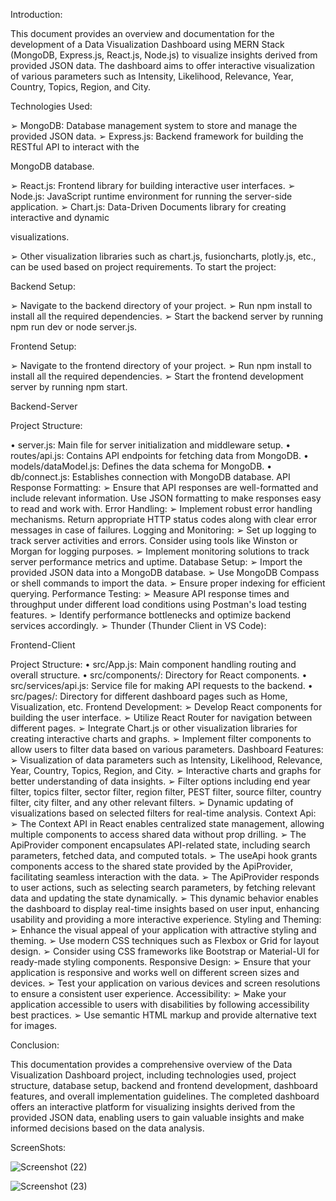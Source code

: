 

Introduction:

This document provides an overview and documentation for the development of a Data
Visualization Dashboard using MERN Stack (MongoDB, Express.js, React.js, Node.js) to
visualize insights derived from provided JSON data. The dashboard aims to offer interactive
visualization of various parameters such as Intensity, Likelihood, Relevance, Year, Country,
Topics, Region, and City.

Technologies Used:

➢ MongoDB: Database management system to store and manage the provided JSON data.
➢ Express.js: Backend framework for building the RESTful API to interact with the

MongoDB database.

➢ React.js: Frontend library for building interactive user interfaces.
➢ Node.js: JavaScript runtime environment for running the server-side application.
➢ Chart.js: Data-Driven Documents library for creating interactive and dynamic

visualizations.

➢ Other visualization libraries such as chart.js, fusioncharts, plotly.js, etc., can be used based
on project requirements.
To start the project:

Backend Setup:

➢ Navigate to the backend directory of your project.
➢ Run npm install to install all the required dependencies.
➢ Start the backend server by running npm run dev or node server.js.

Frontend Setup:

➢ Navigate to the frontend directory of your project.
➢ Run npm install to install all the required dependencies.
➢ Start the frontend development server by running npm start.



Backend-Server

Project Structure:

• server.js: Main file for server initialization and middleware setup.
• routes/api.js: Contains API endpoints for fetching data from MongoDB.
• models/dataModel.js: Defines the data schema for MongoDB.
• db/connect.js: Establishes connection with MongoDB database.
API Response Formatting:
➢ Ensure that API responses are well-formatted and include relevant information. Use JSON
formatting to make responses easy to read and work with.
Error Handling:
➢ Implement robust error handling mechanisms. Return appropriate HTTP status codes along with
clear error messages in case of failures.
Logging and Monitoring:
➢ Set up logging to track server activities and errors. Consider using tools like Winston or Morgan
for logging purposes.
➢ Implement monitoring solutions to track server performance metrics and uptime.
Database Setup:
➢ Import the provided JSON data into a MongoDB database.
➢ Use MongoDB Compass or shell commands to import the data.
➢ Ensure proper indexing for efficient querying.
Performance Testing:
➢ Measure API response times and throughput under different load conditions using Postman's load
testing features.
➢ Identify performance bottlenecks and optimize backend services accordingly.
➢ Thunder (Thunder Client in VS Code):


Frontend-Client

Project Structure:
• src/App.js: Main component handling routing and overall structure.
• src/components/: Directory for React components.
• src/services/api.js: Service file for making API requests to the backend.
• src/pages/: Directory for different dashboard pages such as Home, Visualization, etc.
Frontend Development:
➢ Develop React components for building the user interface.
➢ Utilize React Router for navigation between different pages.
➢ Integrate Chart.js or other visualization libraries for creating interactive charts and graphs.
➢ Implement filter components to allow users to filter data based on various parameters.
Dashboard Features:
➢ Visualization of data parameters such as Intensity, Likelihood, Relevance, Year, Country,
Topics, Region, and City.
➢ Interactive charts and graphs for better understanding of data insights.
➢ Filter options including end year filter, topics filter, sector filter, region filter, PEST filter,
source filter, country filter, city filter, and any other relevant filters.
➢ Dynamic updating of visualizations based on selected filters for real-time analysis.
Context Api:
➢ The Context API in React enables centralized state management, allowing multiple
components to access shared data without prop drilling.
➢ The ApiProvider component encapsulates API-related state, including search parameters,
fetched data, and computed totals.
➢ The useApi hook grants components access to the shared state provided by the ApiProvider,
facilitating seamless interaction with the data.
➢ The ApiProvider responds to user actions, such as selecting search parameters, by fetching
relevant data and updating the state dynamically.
➢ This dynamic behavior enables the dashboard to display real-time insights based on user
input, enhancing usability and providing a more interactive experience.
Styling and Theming:
➢ Enhance the visual appeal of your application with attractive styling and theming.
➢ Use modern CSS techniques such as Flexbox or Grid for layout design.
➢ Consider using CSS frameworks like Bootstrap or Material-UI for ready-made styling components.
Responsive Design:
➢ Ensure that your application is responsive and works well on different screen sizes and devices.
➢ Test your application on various devices and screen resolutions to ensure a consistent user
experience.
Accessibility:
➢ Make your application accessible to users with disabilities by following accessibility best practices.
➢ Use semantic HTML markup and provide alternative text for images.


Conclusion:

This documentation provides a comprehensive overview of the Data Visualization
Dashboard project, including technologies used, project structure, database setup, backend
and frontend development, dashboard features, and overall implementation guidelines. The
completed dashboard offers an interactive platform for visualizing insights derived from
the provided JSON data, enabling users to gain valuable insights and make informed
decisions based on the data analysis.

ScreenShots:

![Screenshot (22)](https://github.com/IzanAnsari/Infograpics/assets/107785994/eb02ee43-5acb-4156-a085-9bba379891dd)

![Screenshot (23)](https://github.com/IzanAnsari/Infograpics/assets/107785994/e6c54a9e-85c2-4fa2-b46a-adf8bd9095b1)




